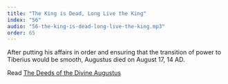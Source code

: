 ```yaml
---
title: "The King is Dead, Long Live the King"
index: "56"
audio: "56-the-king-is-dead-long-live-the-king.mp3"
order: 65
---
```


After putting his affairs in order and ensuring that the transition of power to Tiberius would be smooth, Augustus died on August 17, 14 AD.

Read [The Deeds of the Divine Augustus](http://classics.mit.edu/Augustus/deeds.html)
